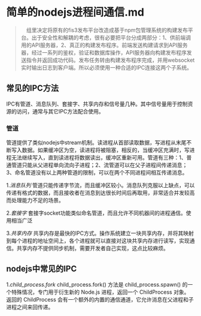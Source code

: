 # 简单的nodejs进程间通信.md

>　组里决定将原有的fis3发布平台改造成基于npm包管理系统的构建发布平台。出于安全性和解耦的考虑，很有必要把平台分成两部分：1、供前端调用的API服务器，2、真正的构建发布程序。前端发送构建请求到API服务器，经过一系列的鉴权，验证和数据库操作，API服务器向构建发布程序发送指令并返回成功代码。发布任务转由构建发布程序完成，并用websocket实时输出日志到客户端。所以必须使用一种合适的IPC连接这两个子系统。

## 常见的IPC方法
IPC有管道、消息队列、套接字、共享内存和信号量几种。其中信号量用于控制资源的访问，通常与其它IPC方法配合使用。

### 管道
管道提供了类似nodejs中stream机制。读进程从首部读取数据，写进程从末尾不断写入数据。如果缓冲区为空，读进程将被阻塞，相反的，当缓冲区充满时，写进程无法继续写入，直到读进程将数据读出，缓冲区重新可用。管道有三种：1、普通管道只能从父进程单向流向子进程；2、流管道可以在父子进程间传递消息；3、命名管道没有以上两种管道的限制，可以在两个不同进程间相互传递消息。

1.*消息队列*
管道只能传递字节流，而且缓冲区较小。消息队列克服以上缺点，可以传递有格式的数据，而且接收者在消息到达很长时间后再取用，非常适合并发较高而处理能力不足的场景。

2.*套接字*
套接字socket功能类似命名管道，而且允许不同机器间的进程通信。使用相当广泛

3.*共享内存*
共享内存是最快的IPC方式。操作系统建立一块共享内存，并将其映射到每个进程的地址空间上，各个进程就可以直接对这块共享内存进行读写，实现通信。共享内存不提供同步机制，需要开发者自己实现，这点比较麻烦。

## nodejs中常见的IPC
1.*child_process.fork*
child_process.fork() 方法是 child_process.spawn() 的一个特殊情况，专门用于衍生新的 Node.js 进程，返回一个 ChildProcess 对象。 返回的 ChildProcess 会有一个额外的内置的通信通道，它允许消息在父进程和子进程之间来回传递。 



